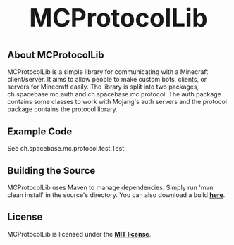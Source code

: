 <b><center><h1>MCProtocolLib</h></center></b>
==========



<b>About MCProtocolLib</b>
--------

MCProtocolLib is a simple library for communicating with a Minecraft client/server. It aims to allow people to make custom bots, clients, or servers for Minecraft easily.
The library is split into two packages, ch.spacebase.mc.auth and ch.spacebase.mc.protocol. The auth package contains some classes to work with Mojang's auth servers and the protocol package contains the protocol library.


<b>Example Code</b>
--------

See ch.spacebase.mc.protocol.test.Test.


<b>Building the Source</b>
--------

MCProtocolLib uses Maven to manage dependencies. Simply run 'mvn clean install' in the source's directory.
You can also download a build <b>[here](http://build.spacebase.ch/job/MCProtocolLib14w03b/)</b>.


<b>License</b>
---------

MCProtocolLib is licensed under the <b>[MIT license](http://www.opensource.org/licenses/mit-license.html)</b>.
